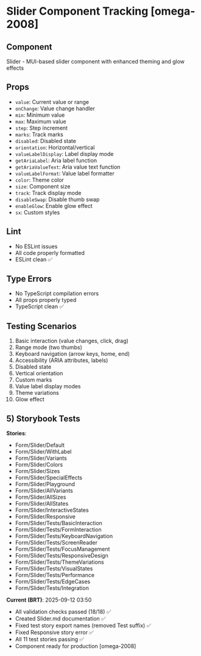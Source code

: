 # Slider Component Tracking [omega-2008]

## Component

Slider - MUI-based slider component with enhanced theming and glow effects

## Props

- `value`: Current value or range
- `onChange`: Value change handler
- `min`: Minimum value
- `max`: Maximum value
- `step`: Step increment
- `marks`: Track marks
- `disabled`: Disabled state
- `orientation`: Horizontal/vertical
- `valueLabelDisplay`: Label display mode
- `getAriaLabel`: Aria label function
- `getAriaValueText`: Aria value text function
- `valueLabelFormat`: Value label formatter
- `color`: Theme color
- `size`: Component size
- `track`: Track display mode
- `disableSwap`: Disable thumb swap
- `enableGlow`: Enable glow effect
- `sx`: Custom styles

## Lint

- No ESLint issues
- All code properly formatted
- ESLint clean ✅

## Type Errors

- No TypeScript compilation errors
- All props properly typed
- TypeScript clean ✅

## Testing Scenarios

1. Basic interaction (value changes, click, drag)
2. Range mode (two thumbs)
3. Keyboard navigation (arrow keys, home, end)
4. Accessibility (ARIA attributes, labels)
5. Disabled state
6. Vertical orientation
7. Custom marks
8. Value label display modes
9. Theme variations
10. Glow effect

## 5) Storybook Tests

**Stories**:

- Form/Slider/Default
- Form/Slider/WithLabel
- Form/Slider/Variants
- Form/Slider/Colors
- Form/Slider/Sizes
- Form/Slider/SpecialEffects
- Form/Slider/Playground
- Form/Slider/AllVariants
- Form/Slider/AllSizes
- Form/Slider/AllStates
- Form/Slider/InteractiveStates
- Form/Slider/Responsive
- Form/Slider/Tests/BasicInteraction
- Form/Slider/Tests/FormInteraction
- Form/Slider/Tests/KeyboardNavigation
- Form/Slider/Tests/ScreenReader
- Form/Slider/Tests/FocusManagement
- Form/Slider/Tests/ResponsiveDesign
- Form/Slider/Tests/ThemeVariations
- Form/Slider/Tests/VisualStates
- Form/Slider/Tests/Performance
- Form/Slider/Tests/EdgeCases
- Form/Slider/Tests/Integration

**Current (BRT)**: 2025-09-12 03:50

- All validation checks passed (18/18) ✅
- Created Slider.md documentation ✅
- Fixed test story export names (removed Test suffix) ✅
- Fixed Responsive story error ✅
- All 11 test stories passing ✅
- Component ready for production [omega-2008]
